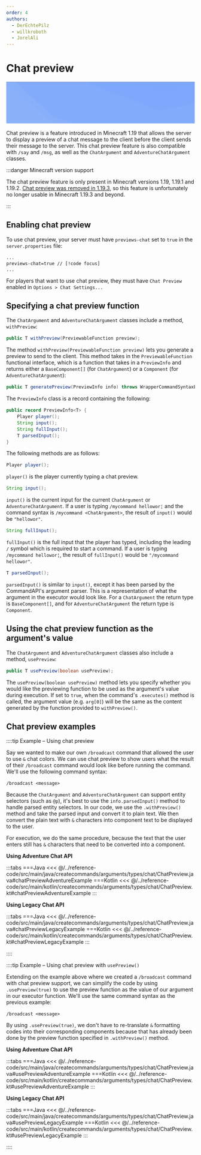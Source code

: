 ```yaml
---
order: 4
authors:
  - DerEchtePilz
  - willkroboth
  - JorelAli
---
```


# Chat preview

![Chat preview](/images/chatpreview.gif)

Chat preview is a feature introduced in Minecraft 1.19 that allows the server to display a preview of a chat message to the client before the client sends their message to the server. This chat preview feature is also compatible with `/say` and `/msg`, as well as the `ChatArgument` and `AdventureChatArgument` classes.

:::danger Minecraft version support

The chat preview feature is only present in Minecraft versions 1.19, 1.19.1 and 1.19.2. [Chat preview was removed in 1.19.3](https://minecraft.wiki/w/Java_Edition_1.19.3#General_2), so this feature is unfortunately no longer usable in Minecraft 1.19.3 and beyond.

:::

## Enabling chat preview

To use chat preview, your server must have `previews-chat` set to `true` in the `server.properties` file:

```properties
...
previews-chat=true // [!code focus]
...
```

For players that want to use chat preview, they must have `Chat Preview` enabled in `Options > Chat Settings...`

## Specifying a chat preview function

The `ChatArgument` and `AdventureChatArgument` classes include a method, `withPreview`:

```java
public T withPreview(PreviewableFunction preview);
```

The method `withPreview(PreviewableFunction preview)` lets you generate a preview to send to the client. This method takes in the `PreviewableFunction` functional interface, which is a function that takes in a `PreviewInfo` and returns either a `BaseComponent[]` (for `ChatArgument`) or a `Component` (for `AdventureChatArgument`):

```java
public T generatePreview(PreviewInfo info) throws WrapperCommandSyntaxException;
```

The `PreviewInfo` class is a record containing the following:

```java
public record PreviewInfo<T> {
    Player player();
    String input();
    String fullInput();
    T parsedInput();
}
```

The following methods are as follows:

```java
Player player();
```

`player()` is the player currently typing a chat preview.

```java
String input();
```

`input()` is the current input for the current `ChatArgument` or `AdventureChatArgument`. If a user is typing `/mycommand hellowor¦` and the command syntax is `/mycommand <ChatArgument>`, the result of `input()` would be `"hellowor"`.

```java
String fullInput();
```

`fullInput()` is the full input that the player has typed, including the leading `/` symbol which is required to start a command. If a user is typing `/mycommand hellowor¦`, the result of `fullInput()` would be `"/mycommand hellowor"`.

```java
T parsedInput();
```

`parsedInput()` is similar to `input()`, except it has been parsed by the CommandAPI's argument parser. This is a representation of what the argument in the executor would look like. For a `ChatArgument` the return type is `BaseComponent[]`, and for `AdventureChatArgument` the return type is `Component`.

## Using the chat preview function as the argument's value

The `ChatArgument` and `AdventureChatArgument` classes also include a method, `usePreview`:

```java
public T usePreview(boolean usePreview);
```

The `usePreview(boolean usePreview)` method lets you specify whether you would like the previewing function to be used as the argument's value during execution. If set to `true`, when the command's `.executes()` method is called, the argument value (e.g. `arg[0]`) will be the same as the content generated by the function provided to `withPreview()`.

## Chat preview examples

::::tip Example – Using chat preview

Say we wanted to make our own `/broadcast` command that allowed the user to use `&` chat colors. We can use chat preview to show users what the result of their `/broadcast` command would look like before running the command. We'll use the following command syntax:

```mccmd
/broadcast <message>
```

Because the `ChatArgument` and `AdventureChatArgument` can support entity selectors (such as `@p`), it's best to use the `info.parsedInput()` method to handle parsed entity selectors. In our code, we use the `.withPreview()` method and take the parsed input and convert it to plain text. We then convert the plain text with `&` characters into component text to be displayed to the user.

For execution, we do the same procedure, because the text that the user enters still has `&` characters that need to be converted into a component.

**Using Adventure Chat API**

:::tabs
===Java
<<< @/../reference-code/src/main/java/createcommands/arguments/types/chat/ChatPreview.java#chatPreviewAdventureExample
===Kotlin
<<< @/../reference-code/src/main/kotlin/createcommands/arguments/types/chat/ChatPreview.kt#chatPreviewAdventureExample
:::

**Using Legacy Chat API**

:::tabs
===Java
<<< @/../reference-code/src/main/java/createcommands/arguments/types/chat/ChatPreview.java#chatPreviewLegacyExample
===Kotlin
<<< @/../reference-code/src/main/kotlin/createcommands/arguments/types/chat/ChatPreview.kt#chatPreviewLegacyExample
:::

::::

::::tip Example – Using chat preview with `usePreview()`

Extending on the example above where we created a `/broadcast` command with chat preview support, we can simplify the code by using `.usePreview(true)` to use the preview function as the value of our argument in our executor function. We'll use the same command syntax as the previous example:

```mccmd
/broadcast <message>
```

By using `.usePreview(true)`, we don't have to re-translate `&` formatting codes into their corresponding components because that has already been done by the preview function specified in `.withPreview()` method.

**Using Adventure Chat API**

:::tabs
===Java
<<< @/../reference-code/src/main/java/createcommands/arguments/types/chat/ChatPreview.java#usePreviewAdventureExample
===Kotlin
<<< @/../reference-code/src/main/kotlin/createcommands/arguments/types/chat/ChatPreview.kt#usePreviewAdventureExample
:::

**Using Legacy Chat API**

:::tabs
===Java
<<< @/../reference-code/src/main/java/createcommands/arguments/types/chat/ChatPreview.java#usePreviewLegacyExample
===Kotlin
<<< @/../reference-code/src/main/kotlin/createcommands/arguments/types/chat/ChatPreview.kt#usePreviewLegacyExample
:::

::::